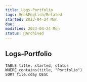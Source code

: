 ```yaml
---
title: Logs-Portfolio
tags: GeekEnglish/Related
started: 2023-04-24 Mon
due:
modified: 2023-04-24 Mon
status: 🔵Archived
---
```

## Logs-Portfolio

```dataview
TABLE title, started, status
WHERE contains(title, "Portfolio")
SORT file.cday DESC
```